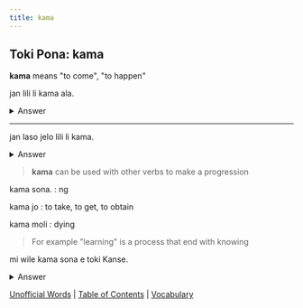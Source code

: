 ```yaml
---
title: kama
---
```


## Toki Pona: kama

**kama** means "to come", "to happen"

jan lili li kama ala.
<details>
<summary>Answer</summary>

The children are not coming.
</details>

---

jan laso jelo lili li kama.
<details>
<summary>Answer</summary>

The little green people are coming.
</details>

> **kama** can be used with other verbs to make a progression

kama sona.
: ng

kama jo
: to take, to get, to obtain

kama moli
: dying

> For example "learning" is a process that end with knowing

mi wile kama sona e toki Kanse.
<details>
<summary>Answer</summary>

I want to learn French.
</details>

[Unofficial Words](33UnofficialWords.md) | [Table of Contents](toc.md) | [Vocabulary](35Vocabulary.md)

